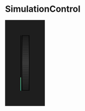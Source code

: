 # SimulationControl
![控件预览](https://github.com/WPFDevelopersOrg/SimulationControl/blob/master/Preview.png)
